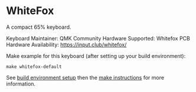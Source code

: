 WhiteFox
========

A compact 65% keyboard.

Keyboard Maintainer: QMK Community
Hardware Supported: Whitefox PCB
Hardware Availability: https://input.club/whitefox/

Make example for this keyboard (after setting up your build environment):

    make whitefox-default

See [build environment setup](https://docs.qmk.fm/build_environment_setup.html) then the [make instructions](https://docs.qmk.fm/make_instructions.html) for more information.
